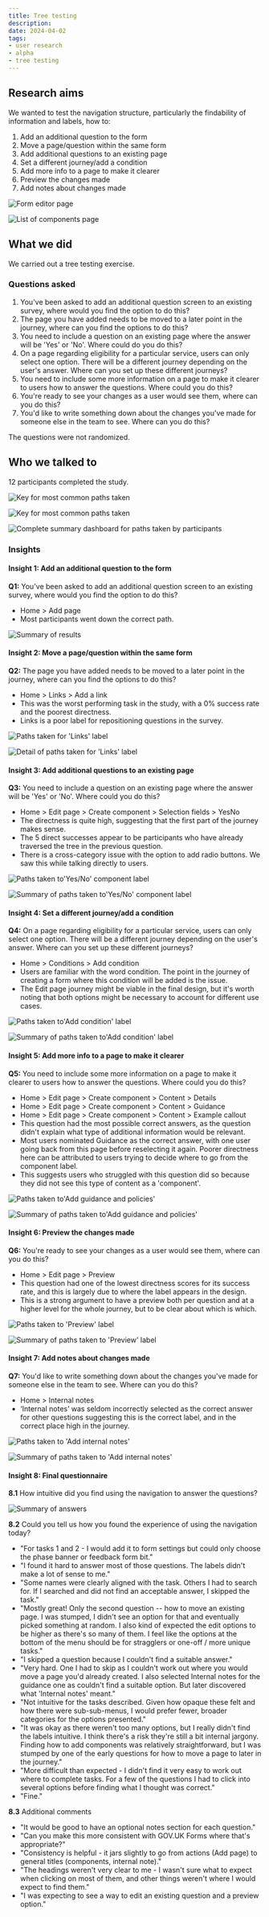 ```yaml
---
title: Tree testing
description:
date: 2024-04-02
tags:
- user research
- alpha
- tree testing
---
```

## Research aims
We wanted to test the navigation structure, particularly the findability of information and labels, how to:
1. Add an additional question to the form
2. Move a page/question within the same form
3. Add additional questions to an existing page
4. Set a different journey/add a condition
5. Add more info to a page to make it clearer
6. Preview the changes made
7. Add notes about changes made

![Form editor page](image13.png "Form editor page")

![List of components page](image14.png "List of components page")

## What we did
We carried out a tree testing exercise.

### Questions asked
1. You've been asked to add an additional question screen to an existing survey, where would you find the option to do this?
2. The page you have added needs to be moved to a later point in the journey, where can you find the options to do this?
3. You need to include a question on an existing page where the answer will be 'Yes' or 'No'. Where could do you do this?
4. On a page regarding eligibility for a particular service, users can only select one option. There will be a different journey depending on the user's answer. Where can you set up these different journeys?
5. You need to include some more information on a page to make it clearer to users how to answer the questions. Where could you do this?
6. You're ready to see your changes as a user would see them, where can you do this?
7. You'd like to write something down about the changes you've made for someone else in the team to see. Where can you do this?

The questions were not randomized.

## Who we talked to
12 participants completed the study.

![Key for most common paths taken](image16.png "Key for most common paths taken")

![Key for most common paths taken](image17.png "Summary of most common paths taken")

![Complete summary dashboard for paths taken by participants](image12.jpg "Complete summary dashboard for paths taken by participants")

### Insights
#### Insight 1: Add an additional question to the form
**Q1:** You've been asked to add an additional question screen to an existing survey, where would you find the option to do this?
- Home > Add page
- Most participants went down the correct path.

![Summary of results](image16.png "Summary of results")

#### Insight 2: Move a page/question within the same form
**Q2:** The page you have added needs to be moved to a later point in the journey, where can you find the options to do this?
- Home > Links > Add a link
- This was the worst performing task in the study, with a 0% success rate and the poorest directness.
- Links is a poor label for repositioning questions in the survey.

![Paths taken for 'Links' label](picture30.png "Summary of paths taken for 'Links' label")

![Detail of paths taken for 'Links' label](image28.png "Detail of paths taken for 'Links' label")

#### Insight 3: Add additional questions to an existing page
**Q3:** You need to include a question on an existing page where the answer will be 'Yes' or 'No'. Where could you do this?
- Home > Edit page > Create component > Selection fields > YesNo
- The directness is quite high, suggesting that the first part of the journey makes sense.
- The 5 direct successes appear to be participants who have already traversed the tree in the previous question.
- There is a cross-category issue with the option to add radio buttons. We saw this while talking directly to users.

![Paths taken to'Yes/No' component label](picture31.png "Paths taken to'Yes/No' component label")

![Summary of paths taken to'Yes/No' component label](image12.jpg "Summary of paths taken to'Yes/No' component label")

#### Insight 4: Set a different journey/add a condition
**Q4:** On a page regarding eligibility for a particular service, users can only select one option. There will be a different journey depending on the user's answer. Where can you set up these different journeys?
- Home > Conditions > Add condition
- Users are familiar with the word condition. The point in the journey of creating a form where this condition will be added is the issue.
- The Edit page journey might be viable in the final design, but it's worth noting that both options might be necessary to account for different use cases.

![Paths taken to'Add condition' label](image2.png "Paths taken to'Add condition' label")

![Summary of paths taken to'Add condition' label](image5.png "Summary of paths taken to'Add condition' label")

#### Insight 5: Add more info to a page to make it clearer
**Q5:** You need to include some more information on a page to make it clearer to users how to answer the questions. Where could you do this?
- Home > Edit page > Create component > Content > Details
- Home > Edit page > Create component > Content > Guidance
- Home > Edit page > Create component > Content > Example callout
- This question had the most possible correct answers, as the question didn't explain what type of additional information would be relevant.
- Most users nominated Guidance as the correct answer, with one user going back from this page before reselecting it again. Poorer directness here can be attributed to users trying to decide where to go from the component label.
- This suggests users who struggled with this question did so because they did not see this type of content as a 'component'.

![Paths taken to'Add guidance and policies'](image6.png "Paths taken to'Add guidance and policies'")

![Summary of paths taken to'Add guidance and policies'](image5.png "Summary of paths taken to'Add guidance and policies'")

#### Insight 6: Preview the changes made
**Q6:** You're ready to see your changes as a user would see them, where can you do this?
- Home > Edit page > Preview
- This question had one of the lowest directness scores for its success rate, and this is largely due to where the label appears in the design.
- This is a strong argument to have a preview both per question and at a higher level for the whole journey, but to be clear about which is which.

![Paths taken to 'Preview' label](image8.png "Paths taken to 'Preview' label")

![Summary of paths taken to 'Preview' label](image9.jpg "Summary of paths taken to 'Preview' label")

#### Insight 7: Add notes about changes made
**Q7:** You'd like to write something down about the changes you've made for someone else in the team to see. Where can you do this?
- Home > Internal notes
- ‘Internal notes’ was seldom incorrectly selected as the correct answer for other questions suggesting this is the correct label, and in the correct place high in the journey.

![Paths taken to 'Add internal notes'](image11.png "Paths taken to 'Add internal notes'")

![Summary of paths taken to 'Add internal notes'](image3.png "Summary of paths taken to 'Add internal notes'")

#### Insight 8: Final questionnaire
**8.1** How intuitive did you find using the navigation to answer the questions?

![Summary of answers](image4.png "Summary of answers")

**8.2** Could you tell us how you found the experience of using the navigation today?

- "For tasks 1 and 2 - I would add it to form settings but could only choose the phase banner or feedback form bit."
- "I found it hard to answer most of those questions. The labels didn't make a lot of sense to me."
- "Some names were clearly aligned with the task. Others I had to search for. If I searched and did not find an acceptable answer, I skipped the task."
- "Mostly great! Only the second question -- how to move an existing page. I was stumped, I didn't see an option for that and eventually picked something at random. I also kind of expected the edit options to be higher as there's so many of them. I feel like the options at the bottom of the menu should be for stragglers or one-off / more unique tasks."
- "I skipped a question because I couldn't find a suitable answer."
- "Very hard. One I had to skip as I couldn't work out where you would move a page you'd already created. I also selected Internal notes for the guidance one as couldn't find a suitable option. But later discovered what 'Internal notes' meant."
- "Not intuitive for the tasks described. Given how opaque these felt and how there were sub-sub-menus, I would prefer fewer, broader categories for the options presented."
- "It was okay as there weren't too many options, but I really didn't find the labels intuitive. I think there's a risk they're still a bit internal jargony. Finding how to add components was relatively straightforward, but I was stumped by one of the early questions for how to move a page to later in the journey."
- "More difficult than expected - I didn't find it very easy to work out where to complete tasks. For a few of the questions I had to click into several options before finding what I thought was correct."
- "Fine."

**8.3** Additional comments
- "It would be good to have an optional notes section for each question."
- "Can you make this more consistent with GOV.UK Forms where that's appropriate?"
- "Consistency is helpful - it jars slightly to go from actions (Add page) to general titles (components, internal note)."
- "The headings weren't very clear to me - I wasn't sure what to expect when clicking on most of them, and other things weren't where I would expect to find them."
- "I was expecting to see a way to edit an existing question and a preview option."




